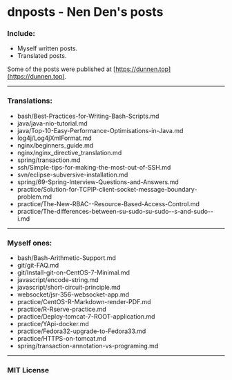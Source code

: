 dnposts - Nen Den's posts
=========================

### Include:

 - Myself written posts.
 - Translated posts.

Some of the posts were published at [https://dunnen.top](https://dunnen.top).

---------------------------------------------------------

### Translations:

 - bash/Best-Practices-for-Writing-Bash-Scripts.md
 - java/java-nio-tutorial.md
 - java/Top-10-Easy-Performance-Optimisations-in-Java.md
 - log4j/Log4jXmlFormat.md
 - nginx/beginners_guide.md
 - nginx/nginx_directive_translation.md
 - spring/transaction.md
 - ssh/Simple-tips-for-making-the-most-out-of-SSH.md
 - svn/eclipse-subversive-installation.md
 - spring/69-Spring-Interview-Questions-and-Answers.md
 - practice/Solution-for-TCPIP-client-socket-message-boundary-problem.md
 - practice/The-New-RBAC--Resource-Based-Access-Control.md
 - practice/The-differences-between-su-sudo-su-sudo--s-and-sudo--i.md

---------------------------------------------------------

### Myself ones:

 - bash/Bash-Arithmetic-Support.md
 - git/git-FAQ.md
 - git/Install-git-on-CentOS-7-Minimal.md
 - javascript/encode-string.md
 - javascript/short-circuit-principle.md
 - websocket/jsr-356-websocket-app.md
 - practice/CentOS-R-Markdown-render-PDF.md
 - practice/R-Rserve-practice.md
 - practice/Deploy-tomcat-7-ROOT-application.md
 - practice/YApi-docker.md
 - practice/Fedora32-upgrade-to-Fedora33.md
 - practice/HTTPS-on-tomcat.md
 - spring/transaction-annotation-vs-programing.md

---------------------------------------------------------

### MIT License

